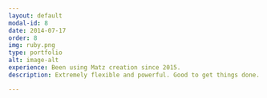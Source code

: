```yaml
---
layout: default
modal-id: 8
date: 2014-07-17
order: 8
img: ruby.png
type: portfolio
alt: image-alt
experience: Been using Matz creation since 2015. 
description: Extremely flexible and powerful. Good to get things done.

---
```

